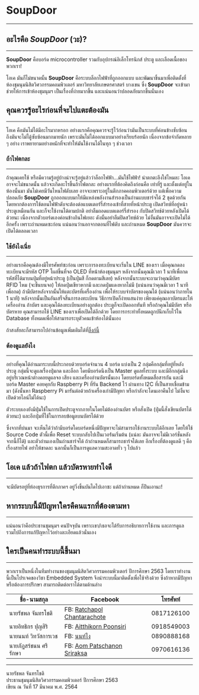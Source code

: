 # SoupDoor
---

## อะไรคือ *SoupDoor* (วะ)?
---
__SoupDoor__ คือบอร์ด microcontroller รวมกับอุปกรณ์อิเล็กโทรนิกส์ ประตู และเลือดเนื้อของพวกเรา!

โอเค มันก็ไม่ขนาดนั้น __SoupDoor__ คือระบบล็อกไฟฟ้าที่ถูกออกแบบ และพัฒนาขึ้นมาเพื่อติดตั้งที่ห้องชุมนุมนิสิตวิศวกรรมคอมพิวเตอร์ มหาวิทยาลัยเกษตรศาสตร์ บางเขน ซึ่ง __SoupDoor__ จะเข้ามาช่วยให้การเข้าห้องชุมนุมฯ เป็นเรื่องที่ง่ายมากขึ้น และแน่นอนว่าปลอดภัยมากขึ้นนั่นเอง

## คุณควรรู้อะไรก่อนที่จะไปแตะต้องมัน
---
โอเค คือมันไม่ได้มีอะไรมากหรอก อย่างแรกคือคุณควรจะรู้ไว้ก่อนว่ามันเป็นระบบที่ค่อนข้างซับซ้อน ถึงมันจะไม่ไดู้ซับซ้อนมากมายนัก เพราะมันไม่ได้ออกแบบมาอย่างเรียบร้อยนัก เนื่องจากข้อจำกัดหลาย ๆ อย่าง เราพยายามอย่างหนักที่จะทำให้มันใช้งานได้ในทุก ๆ ช่วงเวลา

### ถ้าไฟตกละ
---
ถ้าคุณเคยใช้ หรือมีความรู้อยู่บ้างน่าจะรู้อยู่แล้วว่าล็อกไฟฟ้า...มันใช้ไฟฟ้า! น่าตกตะลึงใช่ไหมละ โอเค อาจจะไม่ขนาดนั้น แล้วจะเกิดอะไรขึ้นถ้าไฟตกละ อย่างแรกที่ต้องคิดถึงก่อนคือ เท่าที่รู้ และตั้งแต่อยู่ในห้องนั้นมา มันไม่เคยมีวันไหนไฟดับเลย อาจจะเพราะอยู่ในตึกภาคคอมพิวเตอร์ด้วย แต่เพื่อความปลอดภัย __SoupDoor__ ถูกออกแบบมาให้มีแหล่งพลังงานสำรองเป็นถ่านแบบชาร์จได้ 2 ชุดด้วยกัน โดยหากต้องการใช้ตอนไฟฟ้าดับจะต้องต่อแบตเตอร์รี่สำรองเข้าที่สายที่หน้าประตู เปิดสวิทช์ที่อยู่หน้าประตูเหมือนกัน และก็จะใช้งานได้ตามปกติ อย่าลืมถอดแบตเตอร์รี่สำรอง กับปิดสวิทช์ด้วยหลังเปิดได้ด้วยนะ เนื่องจากตัวบอร์ดเองค่อนข้างกินไฟเยอะ ดังนั้นอย่าลืมปิดสวิทช์ด้วย ไม่งั้นมันอาจจะเปิดไม่ได้อีกครั้ง เพราะถ่านหมดซะก่อน แน่นอนว่านอกจากตอนที่ไฟดับ และถ่านหมด __SoupDoor__ มันควรจะเปิดได้ตลอดเวลา

### ใช้ยังไงเนี่ย
---
อย่างแรกคือคุณต้องมีโทรศัพท์ซะก่อน เพราะการลงทะเบียนจะเริ่มใน LINE ของเรา เมื่อคุณกดลงทะเบียนจะมีรหัส OTP โผล่ขึ้นที่จอ OLED ที่หน้าห้องชุมนุมฯ หลังจากนั้นคุณมีเวลา 1 นาทีเพื่อกดรหัสที่ได้มาบนปุ่มที่อยู่หน้าประตู (เป็นปุ่มสี ก็กดตามสีเลย) หลังจากนั้นระบบจะถามว่าคุณมีบัตร RFID ไหม (จะขึ้นบนจอ) ให้กดปุ่มเขียวหากมี และกดปุ่มแดงหากไม่มี (แน่นอนว่าคุณมีเวลา 1 นาทีเพื่อกด) ถ้ามีบัตรหลังจากนั้นให้แตะบัตรที่เครื่องอ่าน เพื่อให้ระบบจำบัตรของคุณได้ (แน่นอนว่าภายใน 1 นาที) หลังจากนั้นเป็นอันเสร็จสิ้นการลงทะเบียน
วิธีการเปิดก็ง่ายแสนง่าย เพียงแค่คุณเอาบัตรแตะให้เครื่องอ่าน ถ้าบัตร และคุณได้ลงทะเบียนอย่างถูกต้อง ประตูก็จะเปิดออกทันที หรือถ้าคุณไม่มีบัตร หรือบัตรหาย คุณสามารถใช้ LINE ของเราเพื่อเปิดได้อีกด้วย โดยการกระทำทั้งหมดถูกบันึกเก็บไว้ใน Database ทั้งหมดเพื่อให้สามารถระบุตัวคนเข้าห้องได้นั้นเอง

ถ้าสงสัยละก็สามารถไปอ่านข้อมูลเพิ่มเติมได้ที่[ลิ้งก์นี้](https://docs.google.com/document/d/1m7Co31eBxPfTf1kkZ65ozW7nJEDyzLJ_TLQgXgb0yN0/edit?usp=sharing)

### ต้องดูแลยังไง
---
อย่างที่คุณได้อ่านมาระบบนี้ประกอบด้วยบอร์ดจำนวน 4 บอร์ด แบ่งเป็น 2 กลุ่มคือกลุ่มที่อยู่ที่หลังประตู กลุ่มนี้จะดูแลเรื่องปุ่มกด และล็อก โดยมีบอร์ดนึงเป็น Master ดูแลทั้งระบบ และมีอีกกลุ่มนึงอยู่บริเวณหน้าต่างคอยดูแลจอ เสียง และเครื่องอ่านบัตรนั้นเอง โดยบอร์ดทั้งหมดสื่อสารกัน และมีบอร์ด Master คอยคุยกับ Raspberry Pi ที่รัน Backend ไว้ ผ่านทาง I2C ที่เป็นสายเชื่อมข้ามมา (ดังนั้นหา Raspberry Pi มารันต่อด้วยถ้าเครื่องเก่ามีปัญหา หรือกำลังจะโดนเอาคืนไป ไม่งั้นจะเปิดด้วยไลน์ไม่ได้นะ)

ตัวระบบเองยังมีปุ่มใช้ในการเปิดประตูจากภายในโดยไม่ต้องอ่านบัตร หรือสั่งเปิด (ปุ่มนี้สั่งเขียนบัตรได้ด้วยนะ) และอีกปุ่มที่ใช้ในการลบข้อมูลบนบัตรได้ด้วย

ซึ่งจากที่บ่นมา จะเห็นได้ว่าถ้ามีบอร์ดใดบอร์ดหนึ่งมีปัญหาจะไม่สามารถใช้งานระบบได้อีกเลย โดยให้ใช้ Source Code ตัวนี้เพื่อ Reset ระบบกลับไปเป็นเวอร์่นเริ่มต้น (แน่ละ มันอาจจะไม่มีเวอร์ชั่นหลังจากนี้ก็ได้) และตัวถ่านเองเป็นถ่านชาร์จได้ ถ้าถ่านหมดก็สามารถชาร์จได้เลย อีกเรื่องที่ต้องดูแลดี ๆ คือเรื่องสายไฟ อย่าให้ขาดละ นอกนั้นก็เป็นการดูแลความสะอาดทั่ว ๆ ไปแล้ว

## โอเค แล้วถ้าไฟตก แล้วบัตรหายทำไงดี
---
จะมีบัตรอยู่ที่ห้องธุรการที่ตึกภาคฯ อยู่วิ่งขึ้นบันไดไปเอาซะ แต่ถ้าถ่านหมด ก็ปีนเอานะ!

## หากระบบนี้มีปัญหาใครคืคนแรกที่ต้องตามหา
---
แน่นอนว่าคือประธานชุมนุมฯ คนปัจจุบัน เพราะเขา/เธอจะได้รับการอธิบายการใช้งาน และการดูแล รวมไปถึงการแก้ปัญหาไว้อย่างละเอียดแล้วนั่นเอง

## ใครเป็นคนทำระบบนี้ขึ้นมา
---
พวกเราเป็นหนึ่งในทีมทำงานของชุมนุมนิสิตวิศวกรรมคอมพิวเตอร์ ปีการศึกษา 2563 โดยเราทำงานนี้เป็นโปรเจคของวิชา Embedded System จึงนำระบบนี้มาติดตั้งเพื่อใช้จริงด้วย ซึ่งถ้าหากมีปัญหา หรือต้องการปรึกษา สามารถติดต่อเราได้ตามด้านล่าง

| ชื่อ-นามสกุล | Facebook | โทรศัพท์ |
|------------------|----------------------------------------------------------------------|--------------------|
| นายรัชพล จันทรโชติ | FB: [Ratchapol Chantarachote](https://www.facebook.com/ch.ratchapol) | 0817126100 |
| นายอิทธิกร ปุญสิริ | FB: [Aitthikorn Poonsiri](https://www.facebook.com/gorn.aitthikorn/) | 0918549003 |        
| นายนนท์ วิทวัสการเวช | FB: [นนท์ไง](https://www.facebook.com/Non.Nontosan) | 0890888168 |
| นายภัฎสร์ชนน ศรีรักษา | FB: [Aom Patschanon Sriraksa](https://www.facebook.com/AomPS.SKR.20TH) | 0970616136 |        

---

นายรัชพล จันทรโชติ    
ประธานชุมนุมนิสิตวิศวกรรมคอมพิวเตอร์ ปีการศึกษา 2563    
เขียน ณ วันที่ 17 มีนาคม พ.ศ. 2564
